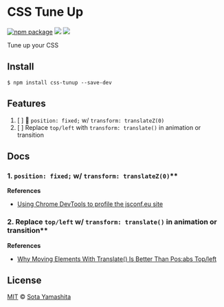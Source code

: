 # CSS Tune Up

[![npm package][npm-badge]][npm-pkg-link]
[![][dl-badge]][npm-pkg-link]
[![][mit-badge]][mit]

Tune up your CSS

## Install

```
$ npm install css-tunup --save-dev
```

## Features

1. [ ] :construction: `position: fixed;` w/ `transform: translateZ(0)`
2. [ ] Replace `top/left` with `transform: translate()` in animation or transition

## Docs

### 1. `position: fixed;` w/ `transform: translateZ(0)`**

**References**

* [Using Chrome DevTools to profile the jsconf.eu site][1.1]

### 2. Replace `top/left` w/ `transform: translate()` in animation or transition**

**References**

* [Why Moving Elements With Translate() Is Better Than Pos:abs Top/left][2.1]


<!-- Links -->
[1.1]: https://www.youtube.com/watch?v=QU1JAW5LRKU
[2.1]: http://www.paulirish.com/2012/why-moving-elements-with-translate-is-better-than-posabs-topleft/


## License

[MIT][mit] © [Sota Yamashita][me]

[mit]:            https://github.com/sotayamashita/bdash/blob/master/LICENSE
[mit-badge]:      https://img.shields.io/github/license/sotayamashita/css-tuneup.svg?style=flat-square
[npm-pkg-link]:   https://www.npmjs.org/package/css-tuneup
[npm-badge]:      https://img.shields.io/npm/v/css-tuneup.svg?style=flat-square
[dl-badge]:       http://img.shields.io/npm/dm/css-tuneup.svg?style=flat-square
[me]:             https://github.com/sotayamashita

